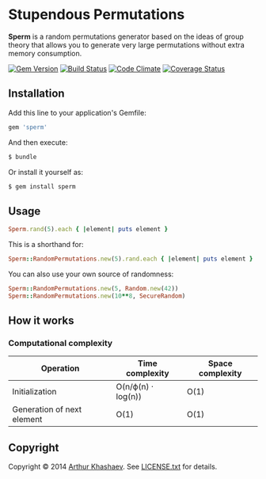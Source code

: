 # Stupendous Permutations
**Sperm** is a random permutations generator based on the ideas of group
theory that allows you to generate very large permutations without extra
memory consumption.

[![Gem Version](https://badge.fury.io/rb/sperm.png)](https://badge.fury.io/rb/sperm)
[![Build Status](https://travis-ci.org/Invizory/sperm.png)](https://travis-ci.org/Invizory/sperm)
[![Code Climate](https://codeclimate.com/github/Invizory/sperm.png)](https://codeclimate.com/github/Invizory/sperm)
[![Coverage Status](https://coveralls.io/repos/Invizory/sperm/badge.png)](https://coveralls.io/r/Invizory/sperm)

## Installation
Add this line to your application's Gemfile:
```ruby
gem 'sperm'
```

And then execute:
```bash
$ bundle
```

Or install it yourself as:
```bash
$ gem install sperm
```

## Usage
```ruby
Sperm.rand(5).each { |element| puts element }
```

This is a shorthand for:
```ruby
Sperm::RandomPermutations.new(5).rand.each { |element| puts element }
```

You can also use your own source of randomness:
```ruby
Sperm::RandomPermutations.new(5, Random.new(42))
Sperm::RandomPermutations.new(10**8, SecureRandom)
```

## How it works
### Computational complexity
Operation                  | Time complexity    | Space complexity
---------------------------|--------------------|------------------
Initialization             | O(n/ϕ(n) · log(n)) | O(1)
Generation of next element | O(1)               | O(1)

## Copyright
Copyright © 2014 [Arthur Khashaev]. See [LICENSE.txt](LICENSE.txt) for details.

[Arthur Khashaev]: http://khashaev.ru/
